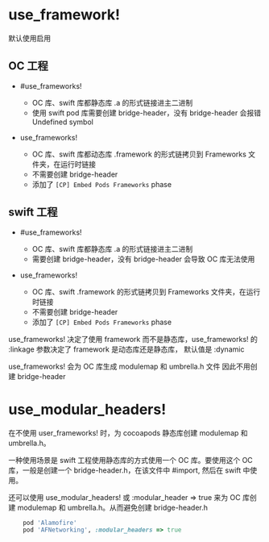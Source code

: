 # use_framework!
默认使用启用

## OC 工程
- #use_frameworks!    
    - OC 库、swift 库都静态库 .a 的形式链接进主二进制
    - 使用 swift pod 库需要创建 bridge-header，没有 bridge-header 会报错 Undefined symbol

- use_frameworks!
    - OC 库、swift 库都动态库 .framework 的形式链拷贝到 Frameworks 文件夹，在运行时链接
    - 不需要创建 bridge-header
    - 添加了 `[CP] Embed Pods Frameworks` phase

## swift 工程
- #use_frameworks!  
    - OC 库、swift 库都静态库 .a 的形式链接进主二进制
    - 需要创建 bridge-header，没有 bridge-header 会导致 OC 库无法使用

- use_frameworks!
    - OC 库、swift  .framework 的形式链拷贝到 Frameworks 文件夹，在运行时链接
    - 不需要创建 bridge-header
    - 添加了 `[CP] Embed Pods Frameworks` phase


use_frameworks! 决定了使用 framework 而不是静态库，use_frameworks! 的 :linkage 参数决定了 framework 是动态库还是静态库， 默认值是 :dynamic

use_frameworks! 会为 OC 库生成 modulemap 和 umbrella.h 文件 因此不用创建 bridge-header

# use_modular_headers!

在不使用 user_frameworks! 时，为 cocoapods 静态库创建 modulemap 和 umbrella.h。

一种使用场景是 swift 工程使用静态库的方式使用一个 OC 库。要使用这个 OC 库，一般是创建一个 bridge-header.h，在该文件中 #import, 然后在 swift 中使用。

还可以使用 use_modular_headers! 或 :modular_header => true 来为 OC 库创建 modulemap 和 umbrella.h。从而避免创建 bridge-header.h
```rb
    pod 'Alamofire'
    pod 'AFNetworking', :modular_headers => true
```
